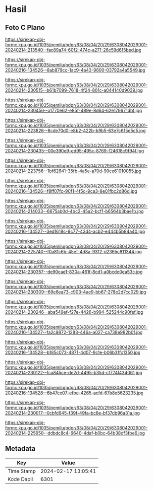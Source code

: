 # Hasil

## Foto C Plano

https://sirekap-obj-formc.kpu.go.id/1035/pemilu/pdpr/63/08/04/20/29/6308042029001-20240214-213540--fac89a74-60f2-474c-a271-26c59d615bed.jpg

https://sirekap-obj-formc.kpu.go.id/1035/pemilu/pdpr/63/08/04/20/29/6308042029001-20240216-134526--8ab879cc-1ac9-4a43-9600-03792a4a5549.jpg

https://sirekap-obj-formc.kpu.go.id/1035/pemilu/pdpr/63/08/04/20/29/6308042029001-20240214-230515--b61b7099-7618-4f24-801c-a044140d9039.jpg

https://sirekap-obj-formc.kpu.go.id/1035/pemilu/pdpr/63/08/04/20/29/6308042029001-20240214-230456--a1770e62-e85f-489e-8d64-62e179671dbf.jpg

https://sirekap-obj-formc.kpu.go.id/1035/pemilu/pdpr/63/08/04/20/29/6308042029001-20240214-223826--8cde70d0-e8b2-422b-b9b5-63e7c615e5c5.jpg

https://sirekap-obj-formc.kpu.go.id/1035/pemilu/pdpr/63/08/04/20/29/6308042029001-20240214-230435--00e390e9-ed95-495c-8769-f24618c9f94f.jpg

https://sirekap-obj-formc.kpu.go.id/1035/pemilu/pdpr/63/08/04/20/29/6308042029001-20240214-223756--1bf62641-35fb-4a5e-a70d-90ce61010055.jpg

https://sirekap-obj-formc.kpu.go.id/1035/pemilu/pdpr/63/08/04/20/29/6308042029001-20240216-134526--f8ff07fc-90f1-4f5c-9ca3-8e01fbc2d86d.jpg

https://sirekap-obj-formc.kpu.go.id/1035/pemilu/pdpr/63/08/04/20/29/6308042029001-20240214-214033--6675ab0d-4bc2-45a2-bcf1-b6564b3bae1b.jpg

https://sirekap-obj-formc.kpu.go.id/1035/pemilu/pdpr/63/08/04/20/29/6308042029001-20240216-134527--3ed1618c-9c77-43d4-acb2-e444b5b84a40.jpg

https://sirekap-obj-formc.kpu.go.id/1035/pemilu/pdpr/63/08/04/20/29/6308042029001-20240214-225740--f0a81c6b-45ef-4d8a-9312-d2365c811344.jpg

https://sirekap-obj-formc.kpu.go.id/1035/pemilu/pdpr/63/08/04/20/29/6308042029001-20240214-230357--de90cae1-830a-461f-8cd1-a0bcdc0ea53c.jpg

https://sirekap-obj-formc.kpu.go.id/1035/pemilu/pdpr/63/08/04/20/29/6308042029001-20240214-230309--69e6ea73-c903-4ae9-bb67-278e2d7cc029.jpg

https://sirekap-obj-formc.kpu.go.id/1035/pemilu/pdpr/63/08/04/20/29/6308042029001-20240214-230246--aba549ef-f27e-4426-b994-525244c90fef.jpg

https://sirekap-obj-formc.kpu.go.id/1035/pemilu/pdpr/63/08/04/20/29/6308042029001-20240216-134527--fa2c9872-1283-446a-a027-ca738e982b0f.jpg

https://sirekap-obj-formc.kpu.go.id/1035/pemilu/pdpr/63/08/04/20/29/6308042029001-20240216-134528--b185c073-4871-4d07-9c1e-b06b31fc1350.jpg

https://sirekap-obj-formc.kpu.go.id/1035/pemilu/pdpr/63/08/04/20/29/6308042029001-20240214-230122--fca845ce-de2d-4495-b35d-cf774f434061.jpg

https://sirekap-obj-formc.kpu.go.id/1035/pemilu/pdpr/63/08/04/20/29/6308042029001-20240216-134528--6b47ce07-efbe-4265-acfd-67b8e5623235.jpg

https://sirekap-obj-formc.kpu.go.id/1035/pemilu/pdpr/63/08/04/20/29/6308042029001-20240214-230017--0cbfd645-f39f-49fa-bc8e-bf37db96a31a.jpg

https://sirekap-obj-formc.kpu.go.id/1035/pemilu/pdpr/63/08/04/20/29/6308042029001-20240214-225950--ddbdc8c4-6640-4daf-b0bc-64b38df3fbe6.jpg


## Metadata

| Key        | Value               |
| ---------- | ------------------- |
| Time Stamp | 2024-02-17 13:05:41 |
| Kode Dapil | 6301                |



